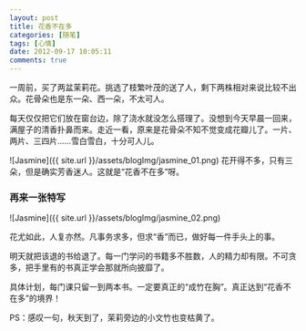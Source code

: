 ```yaml
---
layout: post
title: 花香不在多
categories: [随笔]
tags: [心情]
date: 2012-09-17 10:05:11
comments: true
---
```


一周前，买了两盆茉莉花。挑选了枝繁叶茂的送了人，剩下两株相对来说比较不出众。花骨朵也是东一朵、西一朵，不太可人。

每天仅仅把它们放在窗台边，除了浇水就没怎么搭理了。没想到今天早晨一回来，满屋子的清香扑鼻而来。走近一看，原来是花骨朵不知不觉变成花瓣儿了。一片、两片、三四片……雪白雪白，十分可人儿。
<!--more-->
![Jasmine]({{ site.url }}/assets/blogImg/jasmine_01.png)
花开得不多，只有三朵，但是确实芳香迷人。这就是“花香不在多”呀。

### 再来一张特写
![Jasmine]({{ site.url }}/assets/blogImg/jasmine_02.png)

花尤如此，人复亦然。凡事务求多，但求“香”而已，做好每一件手头上的事。

明天就把该退的书给退了。每一门学问的书籍多不胜数，人的精力却有限。不可贪多，把手里有的书真正学会那就所向披靡了。

具体计划，每门课只留一到两本书。一定要真正的“成竹在胸”。真正达到“花香不在多”的境界！

PS：感叹一句，秋天到了，茉莉旁边的小文竹也变枯黄了。
